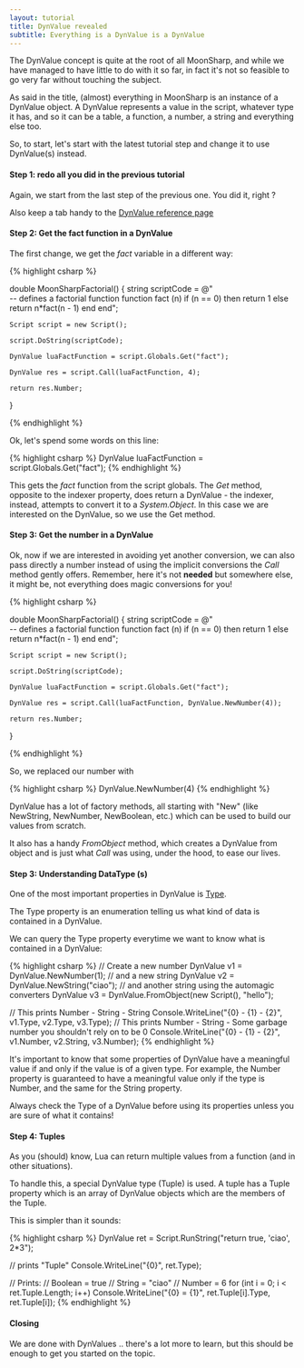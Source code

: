 ```yaml
---
layout: tutorial
title: DynValue revealed
subtitle: Everything is a DynValue is a DynValue
---
```


The DynValue concept is quite at the root of all MoonSharp, and while we have managed to have little to do with it so far, in fact it's not so feasible to go very far
without touching the subject.

As said in the title, (almost) everything in MoonSharp is an instance of a DynValue object. A DynValue represents a value in the script, whatever type it has, and so
it can be a table, a function, a number, a string and everything else too.

So, to start, let's start with the latest tutorial step and change it to use DynValue(s) instead.


#### Step 1: redo all you did in the previous tutorial

Again, we start from the last step of the previous one. You did it, right ?

Also keep a tab handy to the [DynValue reference page](reference/html/b4040a8c-9d07-b73a-1789-e316a55e8e49.htm)


#### Step 2: Get the fact function in a DynValue

The first change, we get the *fact* variable in a different way:

{% highlight csharp %}

double MoonSharpFactorial()
{
	string scriptCode = @"    
		-- defines a factorial function
		function fact (n)
			if (n == 0) then
				return 1
			else
				return n*fact(n - 1)
			end
		end";

	Script script = new Script();

	script.DoString(scriptCode);

	DynValue luaFactFunction = script.Globals.Get("fact");

	DynValue res = script.Call(luaFactFunction, 4);

	return res.Number;
}

{% endhighlight %}

Ok, let's spend some words on this line:

{% highlight csharp %}
DynValue luaFactFunction = script.Globals.Get("fact");
{% endhighlight %}

This gets the *fact* function from the script globals. 
The *Get* method, opposite to the indexer property, does return a DynValue - the indexer, instead, attempts to convert it to a *System.Object*.
In this case we are interested on the DynValue, so we use the Get method. 


#### Step 3: Get the number in a DynValue

Ok, now if we are interested in avoiding yet another conversion, we can also pass directly a number instead of using the implicit conversions the *Call* method gently offers.
Remember, here it's not **needed** but somewhere else, it might be, not everything does magic conversions for you!

{% highlight csharp %}

double MoonSharpFactorial()
{
	string scriptCode = @"    
		-- defines a factorial function
		function fact (n)
			if (n == 0) then
				return 1
			else
				return n*fact(n - 1)
			end
		end";

	Script script = new Script();

	script.DoString(scriptCode);

	DynValue luaFactFunction = script.Globals.Get("fact");

	DynValue res = script.Call(luaFactFunction, DynValue.NewNumber(4));

	return res.Number;
}

{% endhighlight %}

So, we replaced our number with

{% highlight csharp %}
DynValue.NewNumber(4)
{% endhighlight %}

DynValue has a lot of factory methods, all starting with "New" (like NewString, NewNumber, NewBoolean, etc.) which can be used to build our values from scratch.

It also has a handy *FromObject* method, which creates a DynValue from object and is just what *Call* was using, under the hood, to ease our lives.


#### Step 3: Understanding DataType (s)

One of the most important properties in DynValue is [Type](reference/html/b3642bf3-cb09-67c5-17d4-d36a6c1ef364.htm).

The Type property is an enumeration telling us what kind of data is contained in a DynValue.

We can query the Type property everytime we want to know what is contained in a DynValue:

{% highlight csharp %}
// Create a new number
DynValue v1 = DynValue.NewNumber(1);
// and a new string
DynValue v2 = DynValue.NewString("ciao");
// and another string using the automagic converters
DynValue v3 = DynValue.FromObject(new Script(), "hello");

// This prints Number - String - String
Console.WriteLine("{0} - {1} - {2}", v1.Type, v2.Type, v3.Type);
// This prints Number - String - Some garbage number you shouldn't rely on to be 0
Console.WriteLine("{0} - {1} - {2}", v1.Number, v2.String, v3.Number);
{% endhighlight %}

It's important to know that some properties of DynValue have a meaningful value if and only if the value is of a given type. For example, the Number property is
guaranteed to have a meaningful value only if the type is Number, and the same for the String property.

<div class="alert alert-warning" role="alert">
Always check the Type of a DynValue before using its properties unless you are sure of what it contains!
</div>

#### Step 4: Tuples

As you (should) know, Lua can return multiple values from a function (and in other situations).

To handle this, a special DynValue type (Tuple) is used. A tuple has a Tuple property which is an array of DynValue objects which are the members of the Tuple.

This is simpler than it sounds:

{% highlight csharp %}
DynValue ret = Script.RunString("return true, 'ciao', 2*3");

// prints "Tuple"
Console.WriteLine("{0}", ret.Type);

// Prints:
//   Boolean = true
//   String = "ciao"
//   Number = 6
for (int i = 0; i < ret.Tuple.Length; i++)
	Console.WriteLine("{0} = {1}", ret.Tuple[i].Type, ret.Tuple[i]);
{% endhighlight %}

#### Closing

We are done with DynValues .. there's a lot more to learn, but this should be enough to get you started on the topic.








